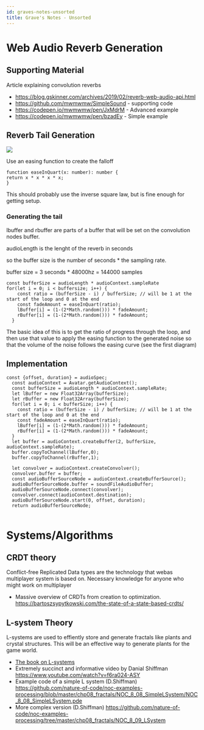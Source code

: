 ```yaml
---
id: graves-notes-unsorted
title: Grave's Notes - Unsorted
---
```


# Web Audio Reverb Generation

## Supporting Material

Article explaining convolution reverbs
- https://blog.gskinner.com/archives/2019/02/reverb-web-audio-api.html
- https://github.com/mwmwmw/SimpleSound - supporting code
- https://codepen.io/mwmwmw/pen/JxMdrM - Advanced example
- https://codepen.io/mwmwmw/pen/bzadEy - Simple example


## Reverb Tail Generation

![](https://i.imgur.com/CppIFEp.png)

Use an easing function to create the falloff

```
function easeInQuart(x: number): number {
return x * x * x * x;
}
```

This should probably use the inverse square law, but is fine enough for getting setup.


### Generating the tail

lbuffer and rbuffer are parts of a buffer that will be set on the convolution nodes buffer. 

audioLength is the lenght of the reverb in seconds

so the buffer size is the number of seconds * the sampling rate.

buffer size = 3 seconds * 48000hz = 144000 samples

```
const bufferSize = audioLength * audioContext.sampleRate
for(let i = 0; i < buffersize; i++) {
    const ratio = (bufferSize - i) / bufferSize; // will be 1 at the start of the loop and 0 at the end
    const fadeAmount = easeInQuart(ratio);
    lBuffer[i] = (1-(2*Math.random())) * fadeAmount;
    rBuffer[i] = (1-(2*Math.random())) * fadeAmount;
  }

```

The basic idea of this is to get the ratio of progress through the loop, and then use that value to apply the easing function to the generated noise so that the volume of the noise follows the easing curve (see the first diagram)


## Implementation 

```
const {offset, duration} = audioSpec;
  const audioContext = Avatar.getAudioContext();
  const bufferSize = audioLength * audioContext.sampleRate;
  let lBuffer = new Float32Array(bufferSize);
  let rBuffer = new Float32Array(bufferSize);
  for(let i = 0; i < bufferSize; i++) {
    const ratio = (bufferSize - i) / bufferSize; // will be 1 at the start of the loop and 0 at the end
    const fadeAmount = easeInQuart(ratio);
    lBuffer[i] = (1-(2*Math.random())) * fadeAmount;
    rBuffer[i] = (1-(2*Math.random())) * fadeAmount;
  }
  let buffer = audioContext.createBuffer(2, bufferSize, audioContext.sampleRate);
  buffer.copyToChannel(lBuffer,0);
  buffer.copyToChannel(rBuffer,1);

  let convolver = audioContext.createConvolver();
  convolver.buffer = buffer;
  const audioBufferSourceNode = audioContext.createBufferSource();
  audioBufferSourceNode.buffer = soundFileAudioBuffer;
  audioBufferSourceNode.connect(convolver);
  convolver.connect(audioContext.destination);
  audioBufferSourceNode.start(0, offset, duration);
  return audioBufferSourceNode;
  
  ```

  # Systems/Algorithms

## CRDT theory

Conflict-free Replicated Data types are the technology that webas multiplayer system is based on. Necessary knowledge for anyone who might work on multiplayer

- Massive overview of CRDTs from creation to optimization. https://bartoszsypytkowski.com/the-state-of-a-state-based-crdts/ 


## L-system Theory

L-systems are used to effiently store and generate fractals like plants and crystal structures. This will be an effective way to generate plants for the game world. 

-  [The book on L-systems](http://algorithmicbotany.org/papers/abop/abop.pdf)
-  Extremely succinct and informative video by Danial Shiffman https://www.youtube.com/watch?v=f6ra024-ASY
- Example code of a simple L system (D.Shiffman)  
https://github.com/nature-of-code/noc-examples-processing/blob/master/chp08_fractals/NOC_8_08_SimpleLSystem/NOC_8_08_SimpleLSystem.pde
- More complex version (D.Shiffman)
https://github.com/nature-of-code/noc-examples-processing/tree/master/chp08_fractals/NOC_8_09_LSystem

